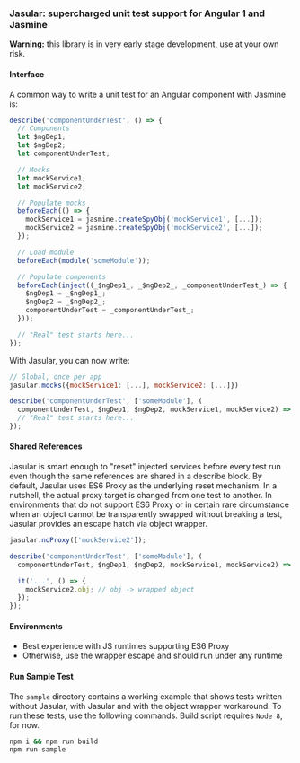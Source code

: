 ### Jasular: supercharged unit test support for Angular 1 and Jasmine

__Warning:__ this library is in very early stage development, use at your own risk.

#### Interface

A common way to write a unit test for an Angular component with Jasmine is:

```js
describe('componentUnderTest', () => {
  // Components
  let $ngDep1;
  let $ngDep2;
  let componentUnderTest;

  // Mocks
  let mockService1;
  let mockService2;

  // Populate mocks
  beforeEach(() => {
    mockService1 = jasmine.createSpyObj('mockService1', [...]);
    mockService2 = jasmine.createSpyObj('mockService2', [...]);
  });

  // Load module
  beforeEach(module('someModule'));

  // Populate components
  beforeEach(inject((_$ngDep1_, _$ngDep2_, _componentUnderTest_) => {
    $ngDep1 = _$ngDep1_;
    $ngDep2 = _$ngDep2_;
    componentUnderTest = _componentUnderTest_;
  }));

  // "Real" test starts here...
});
```

With Jasular, you can now write:

```js
// Global, once per app
jasular.mocks({mockService1: [...], mockService2: [...]})

describe('componentUnderTest', ['someModule'], (
  componentUnderTest, $ngDep1, $ngDep2, mockService1, mockService2) => {
  // "Real" test starts here...
});
```

#### Shared References

Jasular is smart enough to "reset" injected services before every test run even though the same references are shared in a describe block. By default, Jasular uses ES6 Proxy as the underlying reset mechanism. In a nutshell, the actual proxy target is changed from one test to another. In environments that do not support ES6 Proxy or in certain rare circumstance when an object cannot be transparently swapped without breaking a test, Jasular provides an escape hatch via object wrapper.

```js
jasular.noProxy(['mockService2']);

describe('componentUnderTest', ['someModule'], (
  componentUnderTest, $ngDep1, $ngDep2, mockService1, mockService2) => {

  it('...', () => {
    mockService2.obj; // obj -> wrapped object
  });
});
```

#### Environments

* Best experience with JS runtimes supporting ES6 Proxy
* Otherwise, use the wrapper escape and should run under any runtime

#### Run Sample Test

The `sample` directory contains a working example that shows tests written without Jasular, with Jasular and with the object wrapper workaround. To run these tests, use the following commands. Build script requires `Node 8`, for now.

```bash
npm i && npm run build
npm run sample
```
